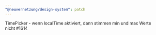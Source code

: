 ```yaml
---
"@neuvernetzung/design-system": patch
---
```


TimePicker - wenn localTime aktiviert, dann stimmen min und max Werte nicht #1614
